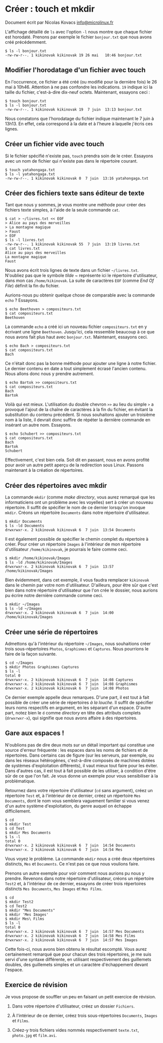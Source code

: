 Créer : touch et mkdir
======================

Document écrit par Nicolas Kovacs <info@microlinux.fr>

L'affichage détaillé de `ls` avec l'option `-l` nous montre que chaque fichier
est horodaté. Prenons par exemple le fichier `bonjour.txt` que nous avons créé
précédemment.

```
$ ls -l bonjour.txt 
-rw-rw-r--. 1 kikinovak kikinovak 19 26 mai   10:46 bonjour.txt
```


Modifier l'horodatage d'un fichier avec touch
---------------------------------------------

En l'occurrence, ce fichier a été créé (ou modifié pour la dernière fois) le 26
mai à 10h46. Attention à ne pas confondre les indications. `19` indique ici la
taille du fichier, c'est-à-dire dix-neuf octets. Maintenant, essayons ceci :

```
$ touch bonjour.txt 
$ ls -l bonjour.txt 
-rw-rw-r--. 1 kikinovak kikinovak 19  7 juin  13:13 bonjour.txt
```

Nous constatons que l'horodatage du fichier indique maintenant le 7 juin à
13h13. En effet, cela correspond à la date et à l'heure à laquelle j'écris ces
lignes. 


Créer un fichier vide avec touch
--------------------------------

Si le fichier spécifié n'existe pas, `touch` prendra soin de le créer. Essayons
avec un nom de fichier qui n'existe pas dans le répertoire courant.

```
$ touch yatahongaga.txt
$ ls -l yatahongaga.txt 
-rw-rw-r--. 1 kikinovak kikinovak 0  7 juin  13:16 yatahongaga.txt
```


Créer des fichiers texte sans éditeur de texte
----------------------------------------------

Tant que nous y sommes, je vous montre une méthode pour créer des fichiers
texte simples, à l'aide de la seule commande `cat`.

```
$ cat > ~/livres.txt << EOF
> Alice au pays des merveilles
> La montagne magique
> Faust
> EOF
$ ls -l livres.txt 
-rw-rw-r--. 1 kikinovak kikinovak 55  7 juin  13:19 livres.txt
$ cat livres.txt 
Alice au pays des merveilles
La montagne magique
Faust
```

Nous avons écrit trois lignes de texte dans un fichier `~/livres.txt`.
N'oubliez pas que le symbole *tilde* ~ représente ici le répertoire
d'utilisateur, dans mon cas `/home/kikinovak`. La suite de caractères `EOF`
(comme *End Of File*) définit la fin du fichier.

Aurions-nous pu obtenir quelque chose de comparable avec la commande `echo` ?
Essayons.

```
$ echo Beethoven > compositeurs.txt
$ cat compositeurs.txt 
Beethoven
```

La commande `echo` a créé ici un nouveau fichier `compositeurs.txt` en y
écrivant une ligne `Beethoven`. Jusqu'ici, cela ressemble beaucoup à ce que
nous avons fait plus haut avec `bonjour.txt`. Maintenant, essayons ceci.

```
$ echo Bach > compositeurs.txt 
$ cat compositeurs.txt 
Bach
```

Ce n'était donc pas la bonne méthode pour ajouter une ligne à notre fichier. Le
dernier contenu en date a tout simplement écrasé l'ancien contenu. Nous allons
donc nous y prendre autrement.

```
$ echo Bartok >> compositeurs.txt 
$ cat compositeurs.txt 
Bach
Bartok
```

Voilà qui est mieux. L'utilisation du double chevron `>>` au lieu du simple `>`
a provoqué l'ajout de la chaîne de caractères à la fin du fichier, en évitant
la substitution du contenu précédent. Si nous souhaitons ajouter un troisième
nom à la liste, il devrait donc suffire de répéter la dernière commande en
insérant un autre nom. Essayons. 

```
$ echo Schubert >> compositeurs.txt 
$ cat compositeurs.txt 
Bach
Bartok
Schubert
```

Effectivement, c'est bien cela. Soit dit en passant, nous en avons profité pour
avoir un autre petit aperçu de la redirection sous Linux. Passons maintenant à
la création de répertoires. 


Créer des répertoires avec mkdir
--------------------------------

La commande `mkdir` (comme *make directory*, vous aurez remarqué que les
informaticiens ont un problème avec les voyelles) sert à créer un nouveau
répertoire. Il suffit de spécifier le nom de ce dernier lorsqu'on invoque
`mkdir`. Créons un répertoire `Documents` dans notre répertoire d'utilisateur.

```
$ mkdir Documents
$ ls -ld Documents
drwxrwxr-x. 2 kikinovak kikinovak 6  7 juin  13:54 Documents
```

Il est également possible de spécifier le chemin complet du répertoire à créer.
Pour créer un répertoire `Images` à l'intérieur de mon répertoire d'utilisateur
`/home/kikinovak`, je pourrais le faire comme ceci.

```
$ mkdir /home/kikinovak/Images
$ ls -ld /home/kikinovak/Images
drwxrwxr-x. 2 kikinovak kikinovak 6  7 juin  13:57 /home/kikinovak/Images
```

Bien évidemment, dans cet exemple, il vous faudra remplacer `kikinovak` dans le
chemin par votre nom d'utilisateur. D'ailleurs, pour être sûr que c'est bien
dans notre répertoire d'utilisateur que l'on crée le dossier, nous aurions pu
écrire notre dernière commande comme ceci.

```
$ mkdir ~/Images
$ ls -ld ~/Images
drwxrwxr-x. 2 kikinovak kikinovak 6  7 juin  14:00 /home/kikinovak/Images
```


Créer une série de répertoires
------------------------------

Admettons qu'à l'intérieur du répertoire `~/Images`, nous souhaitions créer
trois sous-répertoires `Photos`, `Graphismes` et `Captures`. Nous pourrions le
faire de la façon suivante.

```
$ cd ~/Images
$ mkdir Photos Graphismes Captures
$ ls -l
total 0
drwxrwxr-x. 2 kikinovak kikinovak 6  7 juin  14:08 Captures
drwxrwxr-x. 2 kikinovak kikinovak 6  7 juin  14:08 Graphismes
drwxrwxr-x. 2 kikinovak kikinovak 6  7 juin  14:08 Photos
```

Ce dernier exemple appelle deux remarques. D'une part, il est tout à fait
possible de créer une série de répertoires *à la louche*. Il suffit de
spécifier leurs noms respectifs en argument, en les séparant d'un espace.
D'autre part, notez bien le `d` comme *directory* en tête des attributs
complets (`drwxrwxr-x`), qui signifie que nous avons affaire à des répertoires. 


Gare aux espaces !
------------------

N'oublions pas de dire deux mots sur un détail important qui constitue une
source d'erreur fréquente : les espaces dans les noms de fichiers et de
répertoires. Dans certains cas de figure (sur les serveurs, par exemple, ou
dans les réseaux hétérogènes, c'est-à-dire composés de machines dotées de
systèmes d'exploitation différents), il vaut mieux tout faire pour les éviter.
Dans d'autres cas, il est tout à fait possible de les utiliser, à condition
d'être sûr de ce que l'on fait. Je vous donne un exemple pour vous sensibiliser
à la problématique.

Retournez dans votre répertoire d'utilisateur (`cd` sans argument), créez un
répertoire `Test` et, à l'intérieur de ce dernier, créez un répertoire `Mes
Documents`, dont le nom vous semblera vaguement familier si vous venez d'un
autre système d'exploitation, du genre auquel on échappe difficilement. 

```
$ cd
$ mkdir Test
$ cd Test
$ mkdir Mes Documents
$ ls -l
total 0
drwxrwxr-x. 2 kikinovak kikinovak 6  7 juin  14:54 Documents
drwxrwxr-x. 2 kikinovak kikinovak 6  7 juin  14:54 Mes
```

Vous voyez le problème. La commande `mkdir` nous a créé deux répertoires
distincts, `Mes` et `Documents`. Ce n'est pas ce que nous voulions faire. 

Prenons un autre exemple pour voir comment nous aurions pu nous y prendre.
Revenons dans notre répertoire d'utilisateur, créons un répertoire `Test2` et,
à l'intérieur de ce dernier, essayons de créer trois répertoires distincts `Mes
Documents`, `Mes Images` et `Mes Films`. 

```
$ cd
$ mkdir Test2
$ cd Test2
$ mkdir "Mes Documents"
$ mkdir 'Mes Images'
$ mkdir Mes\ Films
$ ls -l
total 0
drwxrwxr-x. 2 kikinovak kikinovak 6  7 juin  14:57 Mes Documents
drwxrwxr-x. 2 kikinovak kikinovak 6  7 juin  14:58 Mes Films
drwxrwxr-x. 2 kikinovak kikinovak 6  7 juin  14:57 Mes Images
```

Cette fois-ci, nous avons bien obtenu le résultat escompté. Vous aurez
certainement remarqué que pour chacun des trois répertoires, je me suis servi
d'une syntaxe différente, en utilisant respectivement des guillemets doubles,
des guillemets simples et un caractère d'échappement devant l'espace. 


Exercice de révision
--------------------

Je vous propose de souffler un peu en faisant un petit exercice de révision.

1. Dans votre répertoire d'utilisateur, créez un dossier `Fichiers`.

2. À l'intérieur de ce dernier, créez trois sous-répertoires `Documents`,
`Images` et `Films`.

3. Créez-y trois fichiers vides nommés respectivement `texte.txt`, `photo.jpg`
et `film.avi`. 














